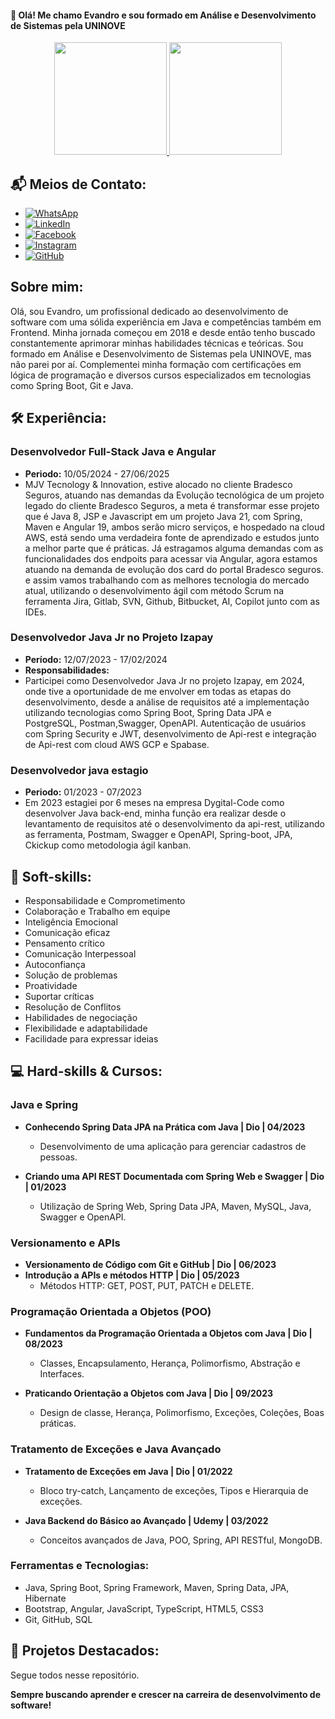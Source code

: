 <h4> 👋 Olá! Me chamo Evandro e sou formado em Análise e Desenvolvimento de Sistemas pela UNINOVE</h4>

<div align="center">
  <a href="https://github.com/Evandrolds">
    <img height="180em" src="https://github-readme-stats.vercel.app/api/top-langs/?username=Evandrolds&layout=compact&langs_count=10&theme=dracula"/>
    <img height="180em" src="https://github-readme-stats.vercel.app/api?username=Evandrolds&show_icons=true&theme=dracula&include_all_commits=true&count_private=true"/>
  </a>
</div>

## 📬 Meios de Contato:

<ul>
  <li><a href="https://wa.me/5511997971741"><img src="https://img.shields.io/badge/WhatsApp-25D366?style=for-the-badge&logo=whatsapp&logoColor=white" alt="WhatsApp"></a></li>
  <li><a href="https://www.linkedin.com/in/evandrolds/"><img src="https://img.shields.io/badge/LinkedIn-0077B5?style=for-the-badge&logo=linkedin&logoColor=white" alt="LinkedIn"></a></li>
  <li><a href="https://www.facebook.com/evandrolimadasilva.silva"><img src="https://img.shields.io/badge/Facebook-1877F2?style=for-the-badge&logo=facebook&logoColor=white" alt="Facebook"></a></li>
  <li><a href="https://www.instagram.com/evandro.ds/"><img src="https://img.shields.io/badge/Instagram-E4405F?style=for-the-badge&logo=instagram&logoColor=white" alt="Instagram"></a></li>
  <li><a href="https://www.github.com/Evandrolds"><img src="https://img.shields.io/badge/GitHub-100000?style=for-the-badge&logo=github&logoColor=white" alt="GitHub"></a></li>
</ul>

## Sobre mim:

Olá, sou Evandro, um profissional dedicado ao desenvolvimento de software com uma sólida experiência em Java e competências também em Frontend. Minha jornada começou em 2018 e desde então tenho buscado constantemente aprimorar minhas habilidades técnicas e teóricas. Sou formado em Análise e Desenvolvimento de Sistemas pela UNINOVE, mas não parei por aí. Complementei minha formação com certificações em lógica de programação e diversos cursos especializados em tecnologias como Spring Boot, Git e Java.

## 🛠️ Experiência:
### Desenvolvedor Full-Stack Java e Angular
- **Periodo:** 10/05/2024 - 27/06/2025
- MJV Tecnology & Innovation, estive alocado no cliente Bradesco Seguros, atuando nas demandas da Evolução tecnológica de um projeto legado do cliente  Bradesco   Seguros, a meta é transformar esse projeto que é Java 8, JSP e Javascript em um projeto Java 21, com Spring, Maven e Angular 19, ambos serão micro serviços, e hospedado na cloud AWS, está sendo uma verdadeira fonte de aprendizado e estudos junto a  melhor parte que é práticas. 
Já estragamos alguma demandas com as funcionalidades dos endpoits para acessar via Angular, agora estamos atuando na demanda de evolução dos card do portal Bradesco seguros. e assim vamos trabalhando com as melhores tecnologia do mercado atual, utilizando o desenvolvimento ágil com método Scrum na ferramenta Jira, Gitlab, SVN, Github, Bitbucket, AI, Copilot junto com as IDEs.  



### Desenvolvedor Java Jr no Projeto Izapay
- **Período:** 12/07/2023 - 17/02/2024
- **Responsabilidades:**
- Participei como Desenvolvedor Java Jr no projeto Izapay, em 2024, onde tive a oportunidade de me envolver em todas as etapas do desenvolvimento, desde a análise de requisitos até a implementação utilizando tecnologias como Spring Boot, Spring Data JPA e PostgreSQL, Postman,Swagger, OpenAPI. Autenticação de usuários com Spring Security e JWT, desenvolvimento de Api-rest e integração de Api-rest com cloud AWS GCP e Spabase.

### Desenvolvedor java estagio
- **Periodo:** 01/2023 - 07/2023
- Em 2023 estagiei por 6 meses na empresa  Dygital-Code como desenvolver Java back-end, minha função era realizar desde o levantamento de requisitos até o desenvolvimento da api-rest, utilizando as ferramenta, Postmam, Swagger e OpenAPI, Spring-boot, JPA, Ckickup como metodologia ágil  kanban.

## 🌟 Soft-skills:

- Responsabilidade e Comprometimento
- Colaboração e Trabalho em equipe
- Inteligência Emocional
- Comunicação eficaz
- Pensamento crítico
- Comunicação Interpessoal
- Autoconfiança
- Solução de problemas
- Proatividade
- Suportar críticas
- Resolução de Conflitos
- Habilidades de negociação
- Flexibilidade e adaptabilidade
- Facilidade para expressar ideias

## 💻 Hard-skills & Cursos:

### Java e Spring
- **Conhecendo Spring Data JPA na Prática com Java | Dio | 04/2023**
  - Desenvolvimento de uma aplicação para gerenciar cadastros de pessoas.

- **Criando uma API REST Documentada com Spring Web e Swagger | Dio | 01/2023**
  - Utilização de Spring Web, Spring Data JPA, Maven, MySQL, Java, Swagger e OpenAPI.

### Versionamento e APIs
- **Versionamento de Código com Git e GitHub | Dio | 06/2023**
- **Introdução a APIs e métodos HTTP | Dio | 05/2023**
  - Métodos HTTP: GET, POST, PUT, PATCH e DELETE.

### Programação Orientada a Objetos (POO)
- **Fundamentos da Programação Orientada a Objetos com Java | Dio | 08/2023**
  - Classes, Encapsulamento, Herança, Polimorfismo, Abstração e Interfaces.

- **Praticando Orientação a Objetos com Java | Dio | 09/2023**
  - Design de classe, Herança, Polimorfismo, Exceções, Coleções, Boas práticas.

### Tratamento de Exceções e Java Avançado
- **Tratamento de Exceções em Java | Dio | 01/2022**
  - Bloco try-catch, Lançamento de exceções, Tipos e Hierarquia de exceções.

- **Java Backend do Básico ao Avançado | Udemy | 03/2022**
  - Conceitos avançados de Java, POO, Spring, API RESTful, MongoDB.

### Ferramentas e Tecnologias:
- Java, Spring Boot, Spring Framework, Maven, Spring Data, JPA, Hibernate
- Bootstrap, Angular, JavaScript, TypeScript, HTML5, CSS3
- Git, GitHub, SQL

## 🚀 Projetos Destacados:
Segue todos nesse repositório.

**Sempre buscando aprender e crescer na carreira de desenvolvimento de software!**

